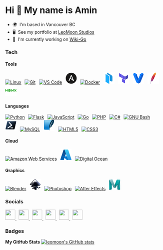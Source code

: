 # Hi 👋 My name is Amin

* 🌍  I'm based in Vancouver BC
* 🖥️  See my portfolio at [LeoMoon Studios](http://leomoon.com)
* 🚀  I'm currently working on [Wiki-Go](http://github.com/leomoon-studios/wiki-go)

### Tech

#### Tools

<p align="left">
<a href="https://www.linux.org" target="_blank" rel="noreferrer"><img src="https://raw.githubusercontent.com/leomoon/profileme-dev/refs/heads/main/public/icons/skills/linux-colored.svg" width="36" height="36" alt="Linux" style="padding-right:7px;"/></a>
<a href="https://git-scm.com/" target="_blank" rel="noreferrer"><img src="https://raw.githubusercontent.com/leomoon/profileme-dev/refs/heads/main/public/icons/skills/git-colored.svg" width="36" height="36" alt="Git" style="padding-right:7px;"/></a>
<a href="https://code.visualstudio.com/" target="_blank" rel="noreferrer"><img src="https://raw.githubusercontent.com/leomoon/profileme-dev/refs/heads/main/public/icons/skills/visualstudiocode.svg" width="36" height="36" alt="VS Code" style="padding-right:7px;"/></a>
<a href="https://github.com/ansible/ansible" target="_blank" rel="noreferrer"><img src="https://raw.githubusercontent.com/leomoon/profileme-dev/refs/heads/main/public/icons/ansible.svg" width="36" height="36" alt="Docker" style="padding-right:7px;"/></a>
<a href="https://www.docker.com/" target="_blank" rel="noreferrer"><img src="https://raw.githubusercontent.com/leomoon/profileme-dev/refs/heads/main/public/icons/skills/docker-colored.svg" width="36" height="36" alt="Docker" style="padding-right:7px;"/></a>
<a href="https://www.packer.io/" target="_blank" rel="noreferrer"><img src="https://raw.githubusercontent.com/leomoon/profileme-dev/refs/heads/main/public/icons/packer.svg" width="36" height="36" alt="Docker" style="padding-right:7px;"/></a>
<a href="https://www.terraform.io/" target="_blank" rel="noreferrer"><img src="https://raw.githubusercontent.com/leomoon/profileme-dev/refs/heads/main/public/icons/terraform.svg" width="36" height="36" alt="Docker" style="padding-right:7px;"/></a>
<a href="https://www.vagrantup.com/" target="_blank" rel="noreferrer"><img src="https://raw.githubusercontent.com/leomoon/profileme-dev/refs/heads/main/public/icons/vagrant.svg" width="36" height="36" alt="Docker" style="padding-right:7px;"/></a>
<a href="https://www.apache.org/" target="_blank" rel="noreferrer"><img src="https://raw.githubusercontent.com/leomoon/profileme-dev/refs/heads/main/public/icons/apache.svg" width="36" height="36" alt="Docker" style="padding-right:7px;"/></a>
<a href="https://nginx.org/en/" target="_blank" rel="noreferrer"><img src="https://raw.githubusercontent.com/leomoon/profileme-dev/refs/heads/main/public/icons/nginx.svg" width="36" height="36" alt="Docker" style="padding-right:7px;"/></a>

</p>

#### Languages

<p align="left">

<a href="https://www.python.org/" target="_blank" rel="noreferrer"><img src="https://raw.githubusercontent.com/leomoon/profileme-dev/refs/heads/main/public/icons/skills/python-colored.svg" width="36" height="36" alt="Python" style="padding-right:7px;"/></a>
<a href="https://flask.palletsprojects.com/en/2.0.x/" target="_blank" rel="noreferrer"><img src="https://raw.githubusercontent.com/leomoon/profileme-dev/refs/heads/main/public/icons/skills/flask-colored.svg" width="36" height="36" alt="Flask" style="padding-right:7px;"/></a>
<a href="https://developer.mozilla.org/en-US/docs/Web/JavaScript" target="_blank" rel="noreferrer"><img src="https://raw.githubusercontent.com/leomoon/profileme-dev/refs/heads/main/public/icons/skills/javascript-colored.svg" width="36" height="36" alt="JavaScript" style="padding-right:7px;"/></a>
<a href="https://go.dev/doc/" target="_blank" rel="noreferrer"><img src="https://raw.githubusercontent.com/leomoon/profileme-dev/refs/heads/main/public/icons/skills/go-colored.svg" width="36" height="36" alt="Go" style="padding-right:7px;"/></a>
<a href="https://www.php.net/" target="_blank" rel="noreferrer"><img src="https://raw.githubusercontent.com/leomoon/profileme-dev/refs/heads/main/public/icons/skills/php-colored.svg" width="36" height="36" alt="PHP" style="padding-right:7px;"/></a>
<a href="https://docs.microsoft.com/en-us/dotnet/csharp/" target="_blank" rel="noreferrer"><img src="https://raw.githubusercontent.com/leomoon/profileme-dev/refs/heads/main/public/icons/skills/csharp-colored.svg" width="36" height="36" alt="C#" style="padding-right:7px;"/></a>
<a href="https://www.gnu.org/software/bash/" target="_blank" rel="noreferrer"><img src="https://raw.githubusercontent.com/leomoon/profileme-dev/refs/heads/main/public/icons/skills/gnubash.svg" width="36" height="36" alt="GNU Bash" style="padding-right:7px;"/></a>
<a href="https://learn.microsoft.com/en-us/powershell/" target="_blank" rel="noreferrer"><img src="https://raw.githubusercontent.com/leomoon/profileme-dev/refs/heads/main/public/icons/powershell.svg" width="36" height="36" alt="GNU Bash" style="padding-right:7px;"/></a>
<a href="https://www.mysql.com/" target="_blank" rel="noreferrer"><img src="https://raw.githubusercontent.com/leomoon/profileme-dev/refs/heads/main/public/icons/skills/mysql-colored.svg" width="36" height="36" alt="MySQL" style="padding-right:7px;"/></a>
<a href="https://www.sqlite.org/" target="_blank" rel="noreferrer"><img src="https://raw.githubusercontent.com/leomoon/profileme-dev/refs/heads/main/public/icons/sqlite.svg" width="36" height="36" alt="MySQL" style="padding-right:7px;"/></a>
<a href="https://developer.mozilla.org/en-US/docs/Glossary/HTML5" target="_blank" rel="noreferrer"><img src="https://raw.githubusercontent.com/leomoon/profileme-dev/refs/heads/main/public/icons/skills/html5-colored.svg" width="36" height="36" alt="HTML5" style="padding-right:7px;"/></a>
<a href="https://www.w3.org/TR/CSS/#css" target="_blank" rel="noreferrer"><img src="https://raw.githubusercontent.com/leomoon/profileme-dev/refs/heads/main/public/icons/skills/css3-colored.svg" width="36" height="36" alt="CSS3" style="padding-right:7px;"/></a>

</p>

#### Cloud

<p align="left">

<a href="https://aws.amazon.com" target="_blank" rel="noreferrer"><img src="https://raw.githubusercontent.com/leomoon/profileme-dev/refs/heads/main/public/icons/skills/aws-colored.svg" width="36" height="36" alt="Amazon Web Services" style="padding-right:7px;"/></a>
<a href="https://azure.microsoft.com/en-ca/" target="_blank" rel="noreferrer"><img src="https://raw.githubusercontent.com/leomoon/profileme-dev/refs/heads/main/public/icons/azure.svg" width="36" height="36" alt="Amazon Web Services" style="padding-right:7px;"/></a>
<a href="https://www.digitalocean.com" target="_blank" rel="noreferrer"><img src="https://raw.githubusercontent.com/leomoon/profileme-dev/refs/heads/main/public/icons/skills/digitalocean-colored.svg" width="36" height="36" alt="Digital Ocean" style="padding-right:7px;"/></a>

</p>

#### Graphics

<p align="left">
<a href="https://www.blender.org/" target="_blank" rel="noreferrer"><img src="https://raw.githubusercontent.com/leomoon/profileme-dev/refs/heads/main/public/icons/skills/blender-colored.svg" width="36" height="36" alt="Blender" style="padding-right:7px;"/></a>
<a href="https://inkscape.org//" target="_blank" rel="noreferrer"><img src="https://raw.githubusercontent.com/leomoon/profileme-dev/refs/heads/main/public/icons/inkscape.svg" width="36" height="36" alt="Blender" style="padding-right:7px;"/></a>
<a href="https://www.adobe.com/uk/products/photoshop.html" target="_blank" rel="noreferrer"><img src="https://raw.githubusercontent.com/leomoon/profileme-dev/refs/heads/main/public/icons/skills/photoshop-colored.svg" width="36" height="36" alt="Photoshop" style="padding-right:7px;"/></a>
<a href="https://www.adobe.com/uk/products/aftereffects.html" target="_blank" rel="noreferrer"><img src="https://raw.githubusercontent.com/leomoon/profileme-dev/refs/heads/main/public/icons/skills/aftereffects-colored.svg" width="36" height="36" alt="After Effects" style="padding-right:7px;"/></a>
<a href="https://www.autodesk.com/ca-en/products/maya/overview" target="_blank" rel="noreferrer"><img src="https://raw.githubusercontent.com/leomoon/profileme-dev/refs/heads/main/public/icons/maya.svg" width="36" height="36" alt="Digital Ocean" style="padding-right:7px;"/></a>

</p>

### Socials

<p align="left">
<a href="https://www.github.com/leomoon" target="_blank" rel="noreferrer" style="padding-right:7px;"> <picture> <source media="(prefers-color-scheme: dark)" srcset="https://raw.githubusercontent.com/leomoon/profileme-dev/refs/heads/main/public/icons/socials/github-dark.svg" /> <source media="(prefers-color-scheme: light)" srcset="https://raw.githubusercontent.com/leomoon/profileme-dev/refs/heads/main/public/icons/socials/github.svg" /> <img src="https://raw.githubusercontent.com/leomoon/profileme-dev/refs/heads/main/public/icons/socials/github.svg" width="32" height="32" /> </picture> </a>
<a href="http://www.instagram.com/leomoon84" target="_blank" rel="noreferrer" style="padding-right:7px;"> <picture> <source media="(prefers-color-scheme: dark)" srcset="https://raw.githubusercontent.com/leomoon/profileme-dev/refs/heads/main/public/icons/socials/instagram-dark.svg" /> <source media="(prefers-color-scheme: light)" srcset="https://raw.githubusercontent.com/leomoon/profileme-dev/refs/heads/main/public/icons/socials/instagram.svg" /> <img src="https://raw.githubusercontent.com/leomoon/profileme-dev/refs/heads/main/public/icons/socials/instagram.svg" width="32" height="32" /> </picture> </a>
<a href="https://www.linkedin.com/in/aminbabaeipanah" target="_blank" rel="noreferrer" style="padding-right:7px;"> <picture> <source media="(prefers-color-scheme: dark)" srcset="https://raw.githubusercontent.com/leomoon/profileme-dev/refs/heads/main/public/icons/socials/linkedin-dark.svg" /> <source media="(prefers-color-scheme: light)" srcset="https://raw.githubusercontent.com/leomoon/profileme-dev/refs/heads/main/public/icons/socials/linkedin.svg" /> <img src="https://raw.githubusercontent.com/leomoon/profileme-dev/refs/heads/main/public/icons/socials/linkedin.svg" width="32" height="32" /> </picture> </a>
<a href="https://www.x.com/leomoonstudios" target="_blank" rel="noreferrer" style="padding-right:7px;"> <picture> <source media="(prefers-color-scheme: dark)" srcset="https://raw.githubusercontent.com/leomoon/profileme-dev/refs/heads/main/public/icons/socials/twitter-dark.svg" /> <source media="(prefers-color-scheme: light)" srcset="https://raw.githubusercontent.com/leomoon/profileme-dev/refs/heads/main/public/icons/socials/twitter.svg" /> <img src="https://raw.githubusercontent.com/leomoon/profileme-dev/refs/heads/main/public/icons/socials/twitter.svg" width="32" height="32" /> </picture> </a>
<a href="https://www.youtube.com/@leomoonstudios" target="_blank" rel="noreferrer" style="padding-right:7px;"> <picture> <source media="(prefers-color-scheme: dark)" srcset="https://raw.githubusercontent.com/leomoon/profileme-dev/refs/heads/main/public/icons/socials/youtube-dark.svg" /> <source media="(prefers-color-scheme: light)" srcset="https://raw.githubusercontent.com/leomoon/profileme-dev/refs/heads/main/public/icons/socials/youtube.svg" /> <img src="https://raw.githubusercontent.com/leomoon/profileme-dev/refs/heads/main/public/icons/socials/youtube.svg" width="32" height="32" /> </picture> </a>
<a href="https://leomoon.com/feed/" target="_blank" rel="noreferrer" style="padding-right:7px;"> <picture> <source media="(prefers-color-scheme: dark)" srcset="https://raw.githubusercontent.com/leomoon/profileme-dev/refs/heads/main/public/icons/socials/rss-dark.svg" /> <source media="(prefers-color-scheme: light)" srcset="https://raw.githubusercontent.com/leomoon/profileme-dev/refs/heads/main/public/icons/socials/rss.svg" /> <img src="https://raw.githubusercontent.com/leomoon/profileme-dev/refs/heads/main/public/icons/socials/rss.svg" width="32" height="32" /> </picture> </a>

</p>

### Badges

<b>My GitHub Stats</b>
<a href="http://www.github.com/leomoon"><img src="https://github-readme-stats.vercel.app/api?username=leomoon&show_icons=true&hide=&count_private=true&title_color=0891b2&text_color=ffffff&icon_color=0891b2&bg_color=1c1917&hide_border=true&show_icons=true" alt="leomoon's GitHub stats" /></a>

